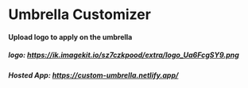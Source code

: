 # Umbrella Customizer
#### Upload logo to apply on the umbrella

##### logo: https://ik.imagekit.io/sz7czkpood/extra/logo_Ua6FcgSY9.png

##### Hosted App: https://custom-umbrella.netlify.app/
